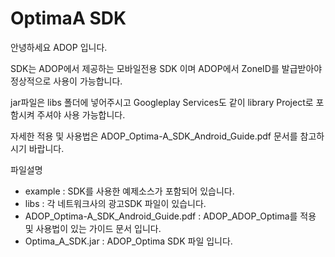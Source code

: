 # OptimaA SDK

안녕하세요 ADOP 입니다.

SDK는 ADOP에서 제공하는 모바일전용 SDK 이며 ADOP에서 ZoneID를 발급받아야
정상적으로 사용이 가능합니다.

jar파일은 libs 폴더에 넣어주시고
Googleplay Services도 같이 library Project로 포함시켜 주셔야 사용 가능합니다.

자세한 적용 및 사용법은 ADOP_Optima-A_SDK_Android_Guide.pdf 문서를 참고하시기 바랍니다.

파일설명
- example : SDK를 사용한 예제소스가 포함되어 있습니다.
- libs : 각 네트워크사의 광고SDK 파일이 있습니다.
- ADOP_Optima-A_SDK_Android_Guide.pdf : ADOP_ADOP_Optima를 적용 및 사용법이 있는 가이드 문서 입니다.
- Optima_A_SDK.jar : ADOP_Optima SDK 파일 입니다.

